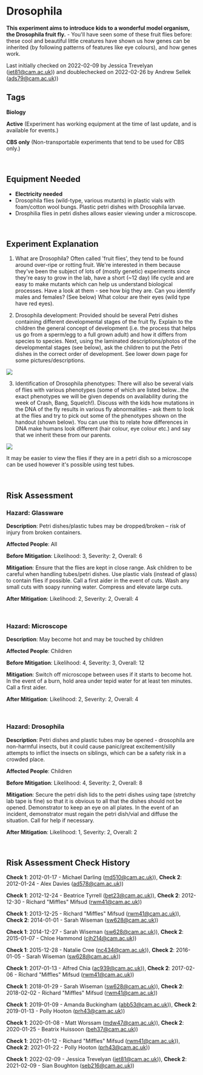 # Drosophila

**This experiment aims to introduce kids to a wonderful model organism, the Drosophila fruit fly.** - You'll have seen some of these fruit flies before: these cool and beautiful little creatures have shown us how genes can be inherited (by following patterns of features like eye colours), and how genes work.

Last initially checked on 2022-02-09 by Jessica Trevelyan (jet81@cam.ac.uk)) and doublechecked on 2022-02-26 by Andrew Sellek (ads79@cam.ac.uk))

## Tags
<!--- Start Tags (DO NOT REMOVE THIS COMMENT) --->

**Biology**

**Active** (Experiment has working equipment at the time of last update, and is available for events.)

**CBS only** (Non-transportable experiments that tend to be used for CBS only.)
<!--- End Tags (DO NOT REMOVE THIS COMMENT) --->

<br/>

## Equipment Needed 
- **Electricity needed**
- Drosophila flies (wild-type, various mutants) in plastic vials with foam/cotton wool bungs.  Plastic petri dishes with Drosophila larvae.
- Drosphilia flies in petri dishes allows easier viewing under a microscope.

<br/>

## Experiment Explanation 

1) What are Drosophila? Often called 'fruit flies', they tend to be found around over-ripe or rotting fruit. We're interested in them because they've been the subject of lots of (mostly genetic) experiments since they're easy to grow in the lab, have a short (~12 day) life cycle and are easy to make mutants which can help us understand biological processes. Have a look at them - see how big they are. Can you identify males and females? (See below) What colour are their eyes (wild type have red eyes).

2) Drosophila development: Provided should be several Petri dishes containing different developmental stages of the fruit fly. Explain to the children the general concept of development (i.e. the process that helps us go from a sperm/egg to a full grown adult) and how it differs from species to species. Next, using the laminated descriptions/photos of the developmental stages (see below), ask the children to put the Petri dishes in the correct order of development. See lower down page for some pictures/descriptions.

![](/sites/default/files/drosophila1.jpg)

3) Identification of Drosophila phenotypes: There will also be several vials of flies with various phenotypes (some of which are listed below…the exact phenotypes we will be given depends on availability during the week of Crash, Bang, Squelch!). Discuss with the kids how mutations in the DNA of the fly results in various fly abnormalities – ask them to look at the flies and try to pick out some of the phenotypes shown on the handout (shown below). You can use this to relate how differences in DNA make humans look different (hair colour, eye colour etc.) and say that we inherit these from our parents.

![](/sites/default/files/drosophila2.png)

It may be easier to view the flies if they are in a petri dish so a microscope can be used however it's possible using test tubes.

<br/>

## Risk Assessment

### **Hazard**: Glassware

**Description**: Petri dishes/plastic tubes may be dropped/broken – risk of injury from broken containers.

**Affected People**: All

**Before Mitigation**: Likelihood: 3, Severity: 2, Overall: 6

**Mitigation**: Ensure that the flies are kept in close range. Ask children to be careful when handling tubes/petri dishes. Use plastic vials (instead of glass) to contain flies if possible.
Call a first aider in the event of cuts. Wash any small cuts with soapy running water. Compress and elevate large cuts.

**After Mitigation**: Likelihood: 2, Severity: 2, Overall: 4

<br/>

### **Hazard**: Microscope

**Description**: May become hot and may be touched by children

**Affected People**: Children

**Before Mitigation**: Likelihood: 4, Severity: 3, Overall: 12

**Mitigation**: Switch off microscope between uses if it starts to become hot. In the event of a burn, hold area under tepid water for at least ten minutes. Call a first aider.

**After Mitigation**: Likelihood: 2, Severity: 2, Overall: 4

<br/>

### **Hazard**: Drosophila

**Description**: Petri dishes and plastic tubes may be opened - drosophila are non-harmful insects, but it could cause panic/great excitement/silly attempts to inflict the insects on siblings, which can be a safety risk in a crowded place.

**Affected People**: Children

**Before Mitigation**: Likelihood: 4, Severity: 2, Overall: 8

**Mitigation**: Secure the petri dish lids to the petri dishes using tape (stretchy lab tape is fine) so that it is obvious to all that the dishes should not be opened. Demonstrator to keep an eye on all plates.
In the event of an incident, demonstrator must regain the petri dish/vial and diffuse the situation. Call for help if necessary.

**After Mitigation**: Likelihood: 1, Severity: 2, Overall: 2

<br/>

## Risk Assessment Check History 

**Check 1**: 2012-01-17 - Michael Darling (md510@cam.ac.uk)), **Check 2**: 2012-01-24 - Alex Davies (ad578@cam.ac.uk))

**Check 1**: 2012-12-24 - Beatrice Tyrrell (bet23@cam.ac.uk)), **Check 2**: 2012-12-30 - Richard "Miffles" Mifsud (rwm41@cam.ac.uk))

**Check 1**: 2013-12-25 - Richard "Miffles" Mifsud (rwm41@cam.ac.uk)), **Check 2**: 2014-01-01 - Sarah Wiseman (sw628@cam.ac.uk))

**Check 1**: 2014-12-27 - Sarah Wiseman (sw628@cam.ac.uk)), **Check 2**: 2015-01-07 - Chloe Hammond (cjh214@cam.ac.uk))

**Check 1**: 2015-12-28 - Natalie Cree (nc434@cam.ac.uk)), **Check 2**: 2016-01-05 - Sarah Wiseman (sw628@cam.ac.uk))

**Check 1**: 2017-01-13 - Alfred Chia (ac939@cam.ac.uk)), **Check 2**: 2017-02-06 - Richard "Miffles" Mifsud (rwm41@cam.ac.uk))

**Check 1**: 2018-01-29 - Sarah Wiseman (sw628@cam.ac.uk)), **Check 2**: 2018-02-02 - Richard "Miffles" Mifsud (rwm41@cam.ac.uk))

**Check 1**: 2019-01-09 - Amanda Buckingham (abb53@cam.ac.uk)), **Check 2**: 2019-01-13 - Polly Hooton (prh43@cam.ac.uk))

**Check 1**: 2020-01-08 - Matt Worssam (mdw47@cam.ac.uk)), **Check 2**: 2020-01-25 - Beatrix Huissoon (beh37@cam.ac.uk))

**Check 1**: 2021-01-12 - Richard "Miffles" Mifsud (rwm41@cam.ac.uk)), **Check 2**: 2021-01-22 - Polly Hooton (prh43@cam.ac.uk))

**Check 1**: 2022-02-09 - Jessica Trevelyan (jet81@cam.ac.uk)), **Check 2**: 2021-02-09 - Sian Boughton (seb216@cam.ac.uk))